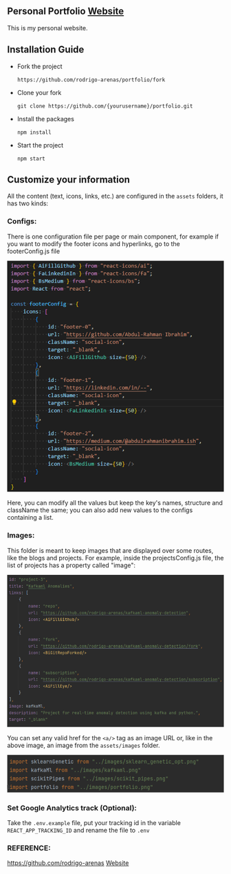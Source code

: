 
<h2>
  Personal Portfolio
  <a href="https://abdul-rahman-ibrahim.github.io/portfolio/" target="_blank">Website</a>
</h2>

This is my personal website.

## Installation Guide

* Fork the project
  ```
  https://github.com/rodrigo-arenas/portfolio/fork
  ```
* Clone your fork
  ```
  git clone https://github.com/{yourusername}/portfolio.git
  ```
* Install the packages
  ```
  npm install
  ```
* Start the project
  ```
  npm start
  ```

## Customize your information

All the content (text, icons, links, etc.) are configured in the `assets` folders,
it has two kinds:

### Configs:

There is one configuration file per page or main component, for example if you want
to modify the footer icons and hyperlinks, go to the footerConfig.js file

![footer](src/assets/images/footer.png)

Here, you can modify all the values but keep the key's names, structure and className the same;
you can also add new values to the configs containing a list.


### Images:

This folder is meant to keep images that are displayed over some routes, like the blogs and projects.
For example, inside the projectsConfig.js file, the list of projects has a property called "image":

![projects_config.png](src/assets/images/projects_config.png)

You can set any valid href for the `<a/>` tag as an image URL or, like in the above image,
an image from the `assets/images` folder.

![projects_images](projects_images.png)


### Set Google Analytics track (Optional):

Take the `.env.example` file, put your tracking id in the
variable `REACT_APP_TRACKING_ID` and rename the file to `.env`

### REFERENCE:
https://github.com/rodrigo-arenas
<a href="https://github.com/rodrigo-arenas" target="_blank">Website</a>
